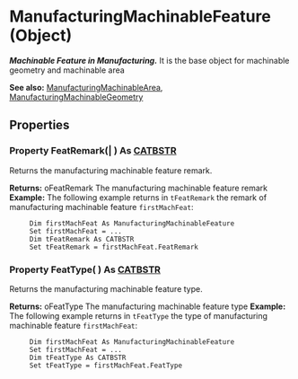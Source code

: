 # ManufacturingMachinableFeature (Object)

**_Machinable Feature in Manufacturing._**
It is the base object for machinable geometry and machinable area

**See also:**      [ManufacturingMachinableArea](../ManufacturingInterfaces/interface_ManufacturingMachinableArea_149911.md), [ManufacturingMachinableGeometry](../ManufacturingInterfaces/interface_ManufacturingMachinableGeometry_202868.md)

## Properties

### Property **FeatRemark**(| ) As [CATBSTR](../System/typedef_CATBSTR_8129.md)

   Returns the manufacturing machinable feature remark.

**Returns:**      oFeatRemark The manufacturing machinable feature remark  **Example:**     The following example returns in `tFeatRemark` the remark of manufacturing machinable feature `firstMachFeat`:

```VBScript
     Dim firstMachFeat As ManufacturingMachinableFeature
     Set firstMachFeat = ...
     Dim tFeatRemark As CATBSTR
     Set tFeatRemark = firstMachFeat.FeatRemark

```

### Property **FeatType**( ) As [CATBSTR](../System/typedef_CATBSTR_8129.md)

   Returns the manufacturing machinable feature type.

**Returns:**      oFeatType The manufacturing machinable feature type  **Example:**     The following example returns in `tFeatType` the type of manufacturing machinable feature `firstMachFeat`:

```VBScript
     Dim firstMachFeat As ManufacturingMachinableFeature
     Set firstMachFeat = ...
     Dim tFeatType As CATBSTR
     Set tFeatType = firstMachFeat.FeatType

```